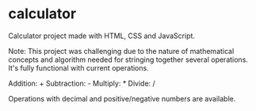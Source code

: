# calculator
Calculator project made with HTML, CSS and JavaScript.

Note: This project was challenging due to the nature of mathematical concepts and algorithm needed for stringing together several operations.
It's fully functional with current operations. 

Addition: +
Subtraction: -
Multiply: *
Divide: /

Operations with decimal and positive/negative numbers are available.